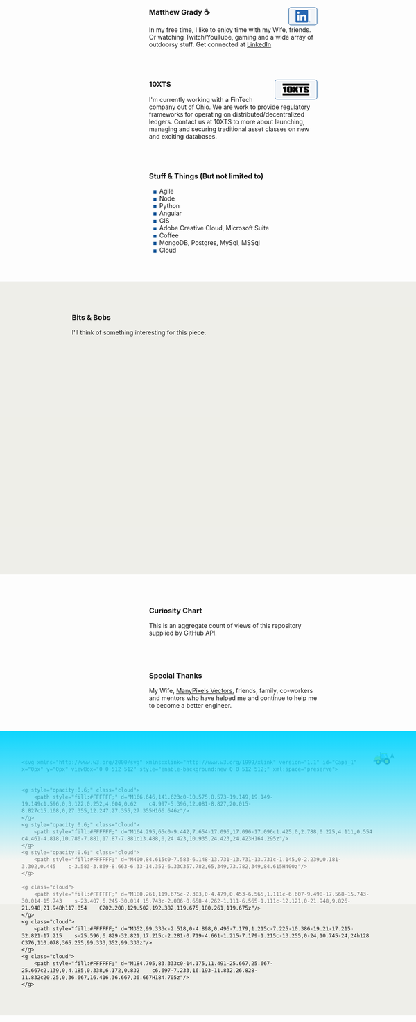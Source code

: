 <link rel="apple-touch-icon" sizes="180x180" href="/apple-touch-icon.png">
<link rel="icon" type="image/png" sizes="32x32" href="/favicon-32x32.png">
<link rel="icon" type="image/png" sizes="16x16" href="/favicon-16x16.png">
<link rel="manifest" href="/site.webmanifest">
<link rel="stylesheet" href="https://cdnjs.cloudflare.com/ajax/libs/animate.css/4.1.1/animate.min.css" />
<link rel="stylesheet" href="https://cdn.jsdelivr.net/gh/openlayers/openlayers.github.io@master/en/v6.8.1/css/ol.css" type="text/css">
<style>
.map {
	width: 100%;
	height: 500px;
}
</style>
<script src="https://cdn.jsdelivr.net/gh/openlayers/openlayers.github.io@master/en/v6.8.1/build/ol.js"></script>

<div class="row">
	<div class="row-logo" style="background-image:url('./Watermelon_Monochromatic.svg');"></div>
	<div class="row-item">
		<h3>Matthew Grady ☕ <a href="https://linkedin.com/in/matthew-grady-7b752a16"><img class="hover-friends" src="./LI-In-Bug.png" style=" float: right; max-width: 66px;
    padding: 5px 15px;
    border: 1px solid #155799; 
    background: rgba(21, 87, 153, .05);
    border-radius: 5px; max-height: 29.06px;"></a></h3>
		<div id="about"></div> In my free time, I like to enjoy time with my Wife, friends. Or watching Twitch/YouTube, gaming and a wide array of outdoorsy stuff. Get connected at <a href="https://linkedin.com/in/matthew-grady-7b752a16">LinkedIn</a>
	</div>
</div>
<script>
document.getElementById("about").innerHTML = "Hi, I'm Matthew. I do solo and agile full-stack stuff and things from behind a monitor ( or 2, or 3 ).";
const header = document.getElementsByTagName("header");
window.onwheel = function(event) {
	headerScrollFunction(event)
};

function headerScrollFunction(event) {
	if(document.documentElement.scrollTop > 10 && event.deltaY > 0) {
		header[0].classList.remove('expand');
		header[0].classList.add('collapse');
	} else if(document.documentElement.scrollTop < 10 && event.deltaY < 0) {
		header[0].classList.remove('collapse');
		header[0].classList.add('expand');
		window.scrollTo(0, 0);
	}
}
</script>
<style>

.parachute {
    margin: 200px;
    width: 400px;
    animation: xAxis 60s infinite cubic-bezier(0.02, 0.01, 0.21, 1);
    position: absolute;
    z-index: 99;
    top: 16.66px;
    left: 100px;
}
	
.parachute__img {
    animation: yAxis 60s infinite cubic-bezier(0.3, 0.27, 0.07, 1.64);
}

.parachute__img:before {
      content: "";
      display: block;
      width: 15px;
      height: 15px;
      background: url("https://dl.dropboxusercontent.com/s/7xthrrako1qpxy9/parachute.svg")
        no-repeat;
      animation: swing ease-in-out 1s infinite alternate;
      transform-origin: center -20px;
 }

.plane {
  background: url("https://dl.dropboxusercontent.com/s/egcs4ohbyrfa39n/aeroplane.svg")
    no-repeat;
  width: 42px;
  height: 42px;
  position: absolute;
  z-index: 99;
  top: -16px;
  left: -108px;
  animation: right linear 30s infinite;
}

@keyframes yAxis {
  33% {
    animation-timing-function: cubic-bezier(0.02, 0.01, 0.21, 1);
    transform: translateY(-200px);
  }
  66% {
    animation-timing-function: cubic-bezier(0, .2, -1.42, -6);
    transform: translateY(-200px);
  }
}

@keyframes xAxis {
  33% {
    animation-timing-function: cubic-bezier(0.3, 0.27, 0.07, 1.64);
    transform: translateX(700px);
  } 
  66% {
    animation-timing-function: cubic-bezier(0, 0, -1.15, -6.64);
    transform: translateX(700px);
  }
}

@keyframes swing {
  0% {
    transform: rotate(5deg);
  }
  100% {
    transform: rotate(-5deg);
  }
}


@keyframes right {
  0% {
    left: -108px;
  }	
  25% {
    left: calc(25% + 108px);
  }
  35% {
    left: calc(35% + 108px);
    top: 12px;
  }
  50% {
    left: calc(50% + 108px);
    top: 12px;
  }
  75% {
    left: calc(75% + 108px);
    top: 5px;
  }
  100% {
    left: calc(100% + 108px);
  }
}

.page-header {
	background-image: url('1610.m00.i125.n015.S.c12.310635362 Vector cartoon blue cloudy sky horizontal seamless pattern.jpg') !important;
	background-size: 85%;
	background-repeat: repeat;
	background-position: 0 0;
	/*adjust s value for speed*/
	animation: animatedBackground 850s linear infinite;
	z-index: 99;
	-webkit-box-shadow: 0px 10px 50px 13px #FFFFFF;
	box-shadow: 0px 10px 50px 13px #FFFFFF;
}

.page-header:after,
.page-header:before {
	content: '';
	display: block;
	position: absolute;
	top: 0;
	bottom: 0;
	left: 0;
	right: 0;
	mix-blend-mode: hard-light;
}

.page-header:before {
	background: linear-gradient(0deg, rgba(255, 255, 255, .4) 25%, rgba(0, 212, 255, 0.3) 100%);
	animation: OpacityAnim 60s ease-in-out 0s infinite alternate;
	border-bottom: 4px rgba(255, 255, 255, .4) solid;
}

.page-header:after {
	background: linear-gradient(0deg, rgba(85, 48, 83, 0.65) 25%, rgba(85, 48, 83, 0.45) 100%), rgba(0, 0, 0, .35) url('stars.png') repeat;
	animation: OpacityAnim 60s ease-in-out -60s infinite alternate, animatedBackground 1200s linear infinite;
	border-bottom: 4px rgba(0, 0, 0, .3) solid;
}

@keyframes OpacityAnim {
	0% {
		opacity: 1.0
	}

	100% {
		opacity: 0.0
	}
}

@keyframes animatedBackground {
	from {
		background-position: 0 0;
	}

	/*use negative width if you want it to flow right to left else and positive for left to right*/
	to {
		background-position: -10000px 0;
	}
}

.row {
	display: flex;
	margin-bottom: 50px;
	scroll-snap-align: start;
    z-index;99;
}

.row-logo {
	margin-right: 1rem;
    width: 100px;
    height: 100px;
    max-width: 100px;
    margin-right: 1rem;
    min-width: 100px;
    max-height: 100px;
    min-height: 100%;
    background-size: 100px 100px;
}

.row-logo:after {
	content: '';
	display: block;
	position: relative;
	top: -100px;
	bottom: 0;
	left: 0;
	right: 0;
    width: 100px;
    height: 100px;
}

.row-logo:before {
	content: '';
	display: block;
	position: relative;
	top: 0;
	bottom: 0;
	left: 0;
	right: 0;
    width: 100px;
    height: 100px;
}

.row-item {}

ul li {
	list-style-image: radial-gradient(circle, #155799, #155799);
	list-style-border: 1px solid #155799;
}

.collapse {
	display: flex;
	justify-content: center;
	align-items: center;
	animation: collapse .5s ease forwards, animatedBackground 850s linear infinite;
	background-size: 85%;
	background-repeat: repeat;
	background-position: 0 0;
}

.project-name {
	z-index: 100;
	position: relative;
}

.page-header a {
	z-index: 100;
	position: relative;
	color: rgba(255, 255, 255, .9);
	background-color: rgba(0, 0, 0, .4);
	border-color: white;
}

.collapse .project-name {
	font-size: 12px;
}

.collapse a.btn {
	display: none;
}

.expand {
	animation: expand .5s ease forwards, animatedBackground 850s linear infinite;
	padding-top: 80px;
	padding-bottom: 80px;
	background-size: 85%;
	background-repeat: repeat;
	background-position: 0 0;
}

.bottom-left {
	position: fixed;
	bottom: 18px;
	left: -10px;
}

.top-right {
	position: fixed;
	top: 60px;
	right: 00px;
}

.page-header {
	background-image: linear-gradient(120deg, #155799, #fff);
	position: sticky;
	top: 0px;
	padding-top: 80px;
	padding-bottom: 80px;
}

.main-content h1,
.main-content h2,
.main-content h3,
.main-content h4,
.main-content h5,
.main-content h6 {
	color: #155799;
}

@keyframes collapse {
	from {
		padding-top: 80px;
		padding-bottom: 80px;
	}

	to {
		padding-top: 2px;
		padding-bottom: 2px;
	}
}

@keyframes expand {
	from {
		padding-top: 2px;
		padding-bottom: 2px;
	}

	to {
		padding-top: 80px;
		padding-bottom: 80px;
	}
}

.flex-grow {
 flex-grow: 1;
}
.wide-stuffs {
 padding: 50px;
 background: rgb(203 203 185 / 30%);
}
</style>

<div class="parachute">
  <div class="parachute__img"></div>
</div>

<div class="plane">
  
</div>

<div class="row">
	<div class="row-logo" style="background-image:url('./Statue of liberty_Monochromatic.svg');"></div>
	<div class="row-item">
		<h3>10XTS <a href="mailto: info@10xts.com"><img src="./10xts.png" style=" float: right; max-width: 66px;
    padding: 5px 15px;
    border: 1px solid #155799; 
    background: rgba(21, 87, 153, .05);
    border-radius: 5px;"></a></h3> I'm currently working with a FinTech company out of Ohio. We are work to provide regulatory frameworks for operating on distributed/decentralized ledgers. Contact us at 10XTS to more about launching, managing and securing traditional asset classes on new and exciting databases.
	</div>
</div>
<div class="row">
	<div class="row-logo" style="background-image:url('./Data Arranging_Monochromatic.svg');"></div>
	<div class="row-item">
		<h3>Stuff & Things (But not limited to)</h3>
		<ul>
			<li>Agile</li>
			<li>Node</li>
			<li>Python</li>
			<li>Angular</li>
			<li>GIS</li>
			<li>Adobe Creative Cloud, Microsoft Suite</li>
			<li>Coffee</li>
			<li>MongoDB, Postgres, MySql, MSSql</li>
			<li>Cloud</li>
		</ul>
	</div>
</div>
<div class="row wide-stuffs" style="width: 100vw;
    margin: 0px;
    margin-left: calc(50% - 50vw);
    margin-bottom: 50px;">
	<div class="row-logo" style="background-image:url('./America_Monochromatic.svg');"></div>
	<div class="row-item flex-grow">
		<h3>Bits & Bobs</h3> I'll think of something interesting for this piece. <div id="map" class="map"></div>
		<script type="text/javascript">

			const parser = new DOMParser();

/* Async function used to retrieve start and end time from RADAR_1KM_RRAI layer GetCapabilities document */
async function getRadarStartEndTime() {
  let response = await fetch(
    "https://geo.weather.gc.ca/geomet/?lang=en&service=WMS&request=GetCapabilities&version=1.3.0&LAYERS=RADAR_1KM_RRAI"
  );
  let data = await response
    .text()
    .then((data) =>
      parser
        .parseFromString(data, "text/xml")
        .getElementsByTagName("Dimension")[0]
        .innerHTML.split("/")
    );
  return [new Date(data[0]), new Date(data[1])];
}

let frameRate = 1.0; // frames per second
let animationId = null;
let startTime = null;
let endTime = null;
let current_time = null;

let layers = [
	new ol.layer.Tile({
		source: new ol.source.XYZ({
			attributions: 'Copyright:© 2013 ESRI, i-cubed, GeoEye',
			url: 'https://services.arcgisonline.com/arcgis/rest/services/' + 'ESRI_Imagery_World_2D/MapServer/tile/{z}/{y}/{x}',
			maxZoom: 15,
			projection: 'EPSG:4326',
			tileSize: 512, // the tile size supported by the ArcGIS tile service
			maxResolution: 180 / 512, // Esri's tile grid fits 180 degrees on one 512 px tile
			wrapX: true,
		}),
	}),
    new ol.layer.Image({
        source: new ol.source.ImageWMS({
          format: "image/png",
          url: "https://geo.weather.gc.ca/geomet/",
          params: { LAYERS: "RADAR_1KM_RRAI", TILED: true },
          transition: 0
        }),
        opacity: .5
    })
];

let map = new ol.Map({
	target: "map",
	layers: layers,
	view: new ol.View({
		center: [ -81.37, 28.53 ],
		projection: 'EPSG:4326',
		zoom: 6,
		minZoom: 2,
	}),
});

function updateInfo(current_time) {
   // No Info Container At This time
}

function setTime() {
  current_time = current_time;
  if (current_time === null) {
    current_time = startTime;
  } else if (current_time >= endTime) {
    current_time = startTime;
  } else {
    current_time = new Date(
      current_time.setMinutes(current_time.getMinutes() + 10)
    );
  }
  layers[1]
    .getSource()
    .updateParams({ TIME: current_time.toISOString().split(".")[0] + "Z" });
  layers[2]
    .getSource()
    .updateParams({ TIME: current_time.toISOString().split(".")[0] + "Z" });
  updateInfo(current_time);
}

getRadarStartEndTime().then((data) => {
  startTime = data[0];
  endTime = data[1];
  setTime();
});

let stop = function () {
  if (animationId !== null) {
    window.clearInterval(animationId);
    animationId = null;
  }
};

let play = function () {
  stop();
  animationId = window.setInterval(setTime, 1000 / frameRate);
};
		</script>
	</div>
</div>
<div class="row">
	<div class="row-logo" style="background-image:url('./Spotlight _Monochromatic.svg');"></div>
	<div class="row-item">
		<h3>Curiosity Chart</h3> This is an aggregate count of views of this repository supplied by GitHub API. <section id="curiosity-container" class="curiosity-container"></section>
	</div>
</div>
<script src="https://d3js.org/d3.v3.min.js"></script>
<script src="https://cdnjs.cloudflare.com/ajax/libs/jquery/3.6.0/jquery.min.js" integrity="sha512-894YE6QWD5I59HgZOGReFYm4dnWc1Qt5NtvYSaNcOP+u1T9qYdvdihz0PPSiiqn/+/3e7Jo4EaG7TubfWGUrMQ==" crossorigin="anonymous" referrerpolicy="no-referrer"></script>
<script>
// Set the dimensions of the canvas / graph
const margin = {
		top: 30,
		right: 20,
		bottom: 30,
		left: 50
	},
	width = 600 - margin.left - margin.right,
	height = 270 - margin.top - margin.bottom;
// Parse the date / time
const parseDate = d3.time.format("%d-%b-%y").parse;
// Set the ranges
const x = d3.scale.ordinal().rangeRoundBands([0, width], 1);
const y = d3.scale.linear().range([height, 0]);
// Define the axes
const xAxis = d3.svg.axis().scale(x).orient("bottom");
const yAxis = d3.svg.axis().scale(y).orient("left").ticks(3);
// Define the line
const valueline = d3.svg.line().interpolate("basis").x(function(d) {
	return x(d.superposition);
}).y(function(d) {
	return y(d.value);
});
// Adds the svg canvas
const svg = d3.select("section").append("svg").attr("width", width + margin.left + margin.right).attr("height", height + margin.top + margin.bottom).append("g").attr("transform", "translate(" + margin.left + "," + margin.top + ")");
window.sneakyVariable = [];
$.ajax({
	url: 'https://api.countapi.xyz/hit/coffeestained.github.io/about-this-dev',
	type: 'GET',
	success: function(data) {
		const past = {
			value: (data.value - 1) / 2,
			superposition: 'The Past'
		};
		window.sneakyVariable.push(past);
		$.ajax({
			url: 'https://api.countapi.xyz/hit/coffeestained.github.io/about-this-dev',
			type: 'GET',
			success: function(data) {
				const present = {
					value: (data.value) / 2,
					superposition: 'The Present'
				};
				window.sneakyVariable.push(present);
				window.sneakyVariable.forEach(function(d) {
					d.superposition = d.superposition;
					d.value = +d.value;
				});
				// Scale the range of the data
				x.domain(d3.extent(window.sneakyVariable, function(d) {
					return d.superposition;
				}));
				y.domain([0, d3.max(window.sneakyVariable, function(d) {
					return d.value;
				})]);
				// Add the valueline path.
				//svg.append("path")	
				//.attr("class", "line")
				//.attr("d", valueline(window.sneakyVariable));
				// Add the X Axis
				svg.append("g").attr("class", "x axis").attr("transform", "translate(0," + height + ")").call(xAxis);
				// Add the Y Axis
				svg.append("g").attr("class", "y axis").call(yAxis);
				svg.selectAll(".dot").data(window.sneakyVariable, function(d) {
					return d.value
				}).enter().append("circle").attr("r", 3).attr("cx", function(d, i) {
					if(i == 0) return 175;
					else return 350;
				}).attr("cy", function(d) {
					return d.value
				}).attr("fill", function(d) {
					return '#155799';
				});
				// Add the line
				svg.append("path").datum(data).attr("fill", "none").attr("stroke", "steelblue").attr("stroke-width", 1.5).attr("d", d3.svg.line().x(function(d) {
					return x(d.superposition)
				}).y(function(d) {
					return y(d.value)
				}))
			},
			error: function(request, error) {
				alert("Request: " + JSON.stringify(request));
			}
		});
	},
	error: function(request, error) {
		alert("Request: " + JSON.stringify(request));
	}
});
const element = document.querySelector("h1");
element.classList.add('animate__animated');
window.sneakyAnimationEnum = ['animate__bounce', 'animate__pulse', 'animate__rubberBand', 'animate__shakeX', 'animate__shakeY', 'animate__swing', 'animate__tada', 'animate__jello', 'animate__heartBeat'];
window.sneakyCurrentAnimation = window.sneakyAnimationEnum[Math.floor(Math.random() * window.sneakyAnimationEnum.length)];
element.classList.add(window.sneakyCurrentAnimation);
element.addEventListener("mouseover", event => {
	element.classList.remove(window.sneakyCurrentAnimation);
	let current = window.sneakyAnimationEnum[Math.floor(Math.random() * window.sneakyAnimationEnum.length)];
	window.sneakyCurrentAnimation = current;
	element.classList.add(current);
});
window.hoverFriends = document.querySelectorAll('div.row-logo');
console.log(hoverFriends);
window.hoverFriends.forEach(element => {
	element.classList.add('animate__animated');
	element.addEventListener("mouseover", event => {
		element.classList.remove(window.sneakyCurrentAnimation);
		let current = window.sneakyAnimationEnum[Math.floor(Math.random() * window.sneakyAnimationEnum.length)];
		window.sneakyCurrentAnimation = current;
		element.classList.add(current);
	});
});

</script>
<style>
.absolute { position: absolute; color: white; }
path {
	stroke: #155799;
	stroke-width: 2;
	fill: none;
}

.axis path,
.axis line {
	fill: none;
	stroke: #8ba9c7;
	stroke-width: 1;
	shape-rendering: crispEdges;
}

.dot {
	fill: #155799;
	stroke: #fff;
}

.footer-stuffs {
    background: url('./Landscape-agriculture.svg');
    background-size: cover;
    height: 400px;
}
.footer-stuffs:after,
.footer-stuffs:before {
    content: '';
    display: block;
    position: absolute;
    left: 0;
    right: 0;
    mix-blend-mode: multiply;
    height: 400px;
    margin-top: -50px;
}
.footer-stuffs:before {
	background: linear-gradient(0deg, rgba(255, 255, 255, .4) 25%, rgba(0, 212, 255, 0.95) 100%);
	animation: OpacityAnim 60s ease-in-out 0s infinite alternate;
    mix-blend-mode: initial;
}
.footer-stuffs:after {
	background: linear-gradient(0deg, rgba(85, 48, 83, 0.65) 25%, rgba(85, 48, 83, 0.45) 100%), rgba(0, 0, 0, .35) url('stars.png') repeat;
	animation: OpacityAnim 60s ease-in-out -60s infinite alternate, animatedBackground 1200s linear infinite;
}

.site-footer { position: absolute; color: white; } 
.site-footer-credits { color: white; }
	.cloud{
  z-index:1
}
	
.tractor {
transform: scaleX(-1);
  left: 0px;
}
	
</style>
<div class="row">
	<div class="row-logo" style="background-image:url('./Brainstorming session _Monochromatic.svg');"></div>
	<div class="row-item">
		<h3>Special Thanks</h3> My Wife, <a href="https://www.manypixels.co/gallery">ManyPixels Vectors</a>, friends, family, co-workers and mentors who have helped me and continue to help me to become a better engineer.
	</div>
</div>

<script>
	
	async function doTractorAnimation(condition) {
	  return await new Promise(resolve => {
	    const interval = setInterval(() => {
	      const element = document.getElementById('tractor');
	      const left = getCssProperty("tractor", "left");
	      element.style.left = left+1;
	      if (condition) {
		resolve(true);
		clearInterval(interval);
	      };

	    }, 1000);
	  });
	}
	
	function getCssProperty(elmId, property){
	   const elem = document.getElementById(elmId);
	   return window.getComputedStyle(elem,null).getPropertyValue(property);
	}
	
	const animationInterval = doTractorAnimation(false)
</script>

<div class="row wide-stuffs footer-stuffs" style="    position: absolute;
    left: 0px;
    right: 0px;
    margin: 0px;
    margin-left: calc(50% - 50vw);">
	
	<svg xmlns="http://www.w3.org/2000/svg" xmlns:xlink="http://www.w3.org/1999/xlink" version="1.1" id="Capa_1" x="0px" y="0px" viewBox="0 0 512 512" style="enable-background:new 0 0 512 512;" xml:space="preserve"> 


	<g style="opacity:0.6;" class="cloud">
		<path style="fill:#FFFFFF;" d="M166.646,141.623c0-10.575,8.573-19.149,19.149-19.149c1.596,0,3.122,0.252,4.604,0.62    c4.997-5.396,12.081-8.827,20.015-8.827c15.108,0,27.355,12.247,27.355,27.355H166.646z"/>
	</g>
	<g style="opacity:0.6;" class="cloud">
		<path style="fill:#FFFFFF;" d="M164.295,65c0-9.442,7.654-17.096,17.096-17.096c1.425,0,2.788,0.225,4.111,0.554    c4.461-4.818,10.786-7.881,17.87-7.881c13.488,0,24.423,10.935,24.423,24.423H164.295z"/>
	</g>
	<g style="opacity:0.6;" class="cloud">
		<path style="fill:#FFFFFF;" d="M400,84.615c0-7.583-6.148-13.731-13.731-13.731c-1.145,0-2.239,0.181-3.302,0.445    c-3.583-3.869-8.663-6.33-14.352-6.33C357.782,65,349,73.782,349,84.615H400z"/>
	</g>

	<g class="cloud">
		<path style="fill:#FFFFFF;" d="M180.261,119.675c-2.303,0-4.479,0.453-6.565,1.111c-6.607-9.498-17.568-15.743-30.014-15.743    s-23.407,6.245-30.014,15.743c-2.086-0.658-4.262-1.111-6.565-1.111c-12.121,0-21.948,9.826-21.948,21.948h117.054    C202.208,129.502,192.382,119.675,180.261,119.675z"/>
	</g>
	<g class="cloud">
		<path style="fill:#FFFFFF;" d="M352,99.333c-2.518,0-4.898,0.496-7.179,1.215c-7.225-10.386-19.21-17.215-32.821-17.215    s-25.596,6.829-32.821,17.215c-2.281-0.719-4.661-1.215-7.179-1.215c-13.255,0-24,10.745-24,24h128    C376,110.078,365.255,99.333,352,99.333z"/>
	</g>
	<g class="cloud">
		<path style="fill:#FFFFFF;" d="M184.705,83.333c0-14.175,11.491-25.667,25.667-25.667c2.139,0,4.185,0.338,6.172,0.832    c6.697-7.233,16.193-11.832,26.828-11.832c20.25,0,36.667,16.416,36.667,36.667H184.705z"/>
	</g>

  <g id="tractor" class="tractor">
    <svg id="Layer_1" data-name="Layer 1" xmlns="http://www.w3.org/2000/svg" width="100" height="72.535" viewBox="0 0 360.79 261.7">
    <polygon points="283.16 27.17 232.01 27.17 180.86 27.17 138.25 143.09 232.01 143.24 325.77 143.09 283.16 27.17" style="fill: #666"/>
  <polygon points="278.29 34.15 315.77 136.12 232.03 136.25 148.25 136.12 185.73 34.15 278.29 34.15" style="fill: #64b3f5"/>
  <path d="M199.71,34.15H210l38.41,101.09H238.12Zm18.5,0h40l38.4,101.09h-40Z" style="fill: #e1f1fb"/>
  <path d="M292.57,18.27H169c-1.57,0-3.56,1.46-2.85,2.85l5.39,10.46c.71,1.38,1.29,2.84,2.84,2.84H287.78c1.55,0,2.19-1.42,2.85-2.84l4.78-10.46C296.07,19.69,294.13,18.27,292.57,18.27Z" style="fill: #ff0"/>
  <path d="M239.34,132.74H48.78c-12.54,0-6,10-6,22.53v21.44a22.61,22.61,0,0,0,.16,2.62H12.36v13.46H49.44a22.7,22.7,0,0,0,16.13,6.72H339.05L307.25,113l-48.64.48Z" style="fill: #445a64"/>
  <g>
    <path d="M20.12,194.71H49.44a27.93,27.93,0,0,0,16.13,4.8H339.06l-5.49-10.64H20.12Z" style="fill: #36464e"/>
    <path d="M17.08,168.24H3a3.05,3.05,0,0,0-3,3v29.56a3,3,0,0,0,3,3h14a3,3,0,0,0,3-3V171.28A3.05,3.05,0,0,0,17.08,168.24Z" style="fill: #36464e"/>
  </g>
  <g id="bonet">
    <polygon points="86.22 75.91 79.88 75.91 79.88 97.76 86.22 97.76 86.22 75.91" style="fill: #4d4d4d"/>
    <path d="M91.16,66.14H74.94a2.63,2.63,0,0,0-2.62,2.61v9.62A2.63,2.63,0,0,0,74.94,81H91.16a2.62,2.62,0,0,0,2.61-2.61V68.75A2.62,2.62,0,0,0,91.16,66.14Z" style="fill: #606060"/>
    <path d="M157.64,85.58,52.74,94.13C32.37,95.79,25.81,116,25.81,138.48V148c0,22.47-1.12,28.82,19.3,28.82H132.6c20.42,0,37.13-18.39,37.13-40.86v-9.5C169.73,104,178,83.92,157.64,85.58Z" style="fill: #ff0"/>
    <path d="M26.18,129.69c-.25,2.86-.37,5.8-.37,8.78V148c0,22.47-1.12,28.82,19.3,28.82H132.6c20.42,0,37.13-18.39,37.13-40.86v-9.5c0-11,2-21.48,1.62-29.06L55.92,105.22C39.11,106.36,30.14,116.28,26.18,129.69Z" style="fill: #ffd500"/>
    <path id="chimney" d="M145.68,23.49v120.1a5.62,5.62,0,0,0,5.6,5.6h0a5.61,5.61,0,0,0,5.6-5.6V15.28c0-10.45-11.34-16.71-17.25-15V11.7c3.6-.65,6.08,1.92,6.08,3.86C145.7,18.2,145.68,20.84,145.68,23.49Z" style="fill: #424242"/>
  </g>
  <g id="tyre-2">
    <path d="M283.05,129.07c-2.12.16-4.23.43-6.29.79L275,126.29a2.42,2.42,0,0,0-2.68-1.58l-3.41.88a2.4,2.4,0,0,0-1.58,2.67l.14,4q-3,1-5.9,2.35l-2.63-3a2.39,2.39,0,0,0-3-.87l-3.08,1.69a2.43,2.43,0,0,0-.87,3l1.14,3.85A62.67,62.67,0,0,0,248,143l-3.31-2.27a2.41,2.41,0,0,0-3.11-.1L239,143a2.41,2.41,0,0,0-.1,3.1L241,149.6a62.87,62.87,0,0,0-4,4.88l-3.77-1.38a2.42,2.42,0,0,0-3,.68l-1.89,3a2.42,2.42,0,0,0,.68,3l2.85,2.82q-1.48,2.79-2.7,5.74l-4-.4a2.44,2.44,0,0,0-2.78,1.42l-1.08,3.34a2.42,2.42,0,0,0,1.4,2.77l3.47,2c-.49,2-.89,4.12-1.18,6.23l-4,.6c-1.2.19-2.26.85-2.33,2.06l-.23,3.51c-.08,1.21.9,2,2.06,2.33l3.87,1.11a62.69,62.69,0,0,0,.4,6.32l-3.69,1.58a2.41,2.41,0,0,0-1.75,2.57l.66,3.45a2.41,2.41,0,0,0,2.57,1.75l4,.11a61.5,61.5,0,0,0,2,6l-3.17,2.44a2.4,2.4,0,0,0-1,2.92l1.49,3.18a2.42,2.42,0,0,0,2.93,1.06l3.91-.89c1.05,1.84,2.18,3.63,3.4,5.35l-2.47,3.15a2.42,2.42,0,0,0-.29,3.09l2.24,2.72a2.42,2.42,0,0,0,3.1.29l3.57-1.84A62.94,62.94,0,0,0,246.8,241l-1.61,3.67a2.43,2.43,0,0,0,.48,3.08l2.85,2.07a2.41,2.41,0,0,0,3.07-.49l3-2.67a62.32,62.32,0,0,0,5.56,3.06l-.65,3.94a2.42,2.42,0,0,0,1.23,2.86l3.27,1.3a2.43,2.43,0,0,0,2.86-1.23l2.23-3.33a62.39,62.39,0,0,0,6.16,1.57l.35,4a2.4,2.4,0,0,0,1.9,2.45l3.49.45a2.42,2.42,0,0,0,2.46-1.9l1.35-3.8c1,0,2.08.08,3.13.08s2.14,0,3.2-.08l1.34,3.78a2.42,2.42,0,0,0,2.45,1.91l3.5-.44a2.43,2.43,0,0,0,1.91-2.45l.35-4a62.92,62.92,0,0,0,6.15-1.57l2.23,3.31a2.42,2.42,0,0,0,2.85,1.24l3.27-1.29a2.43,2.43,0,0,0,1.24-2.86l-.64-4c1.9-.93,3.76-2,5.55-3.06l3,2.67a2.42,2.42,0,0,0,3.07.49l2.85-2.07a2.42,2.42,0,0,0,.49-3.07l-1.61-3.69a62.8,62.8,0,0,0,4.61-4.33l3.57,1.84a2.41,2.41,0,0,0,3.09-.29l2.25-2.71a2.43,2.43,0,0,0-.29-3.1l-2.47-3.16c1.21-1.72,2.35-3.51,3.39-5.35l3.91.9a2.41,2.41,0,0,0,2.92-1.06l1.5-3.18a2.41,2.41,0,0,0-1.05-2.93l-3.17-2.44c.75-2,1.4-4,2-6l4-.1a2.42,2.42,0,0,0,2.58-1.74l.66-3.46a2.42,2.42,0,0,0-1.75-2.57l-3.69-1.58c.22-2.08.36-4.19.38-6.32l3.87-1.1a2.43,2.43,0,0,0,2.06-2.33l-.22-3.52c-.07-1.2-1.14-1.87-2.33-2.06l-4-.61q-.45-3.17-1.18-6.23l3.45-2a2.42,2.42,0,0,0,1.42-2.77l-1.09-3.35a2.41,2.41,0,0,0-2.77-1.41l-4,.38c-.81-1.95-1.71-3.87-2.7-5.73l2.85-2.82a2.42,2.42,0,0,0,.68-3l-1.88-3a2.42,2.42,0,0,0-3-.68l-3.77,1.38a63.27,63.27,0,0,0-4-4.89l2.07-3.44a2.4,2.4,0,0,0-.1-3.1l-2.56-2.42a2.41,2.41,0,0,0-3.11.1L327.83,143a60.88,60.88,0,0,0-5.12-3.73l1.14-3.84a2.41,2.41,0,0,0-.86-3l-3.08-1.7a2.43,2.43,0,0,0-3,.87l-2.64,3q-2.86-1.31-5.9-2.34l.15-4a2.41,2.41,0,0,0-1.57-2.68l-3.41-.88a2.42,2.42,0,0,0-2.68,1.58l-1.81,3.58c-2.09-.36-4.22-.63-6.38-.79l-.85-3.92c-.26-1.18-1-2.2-2.2-2.2h-3.52c-1.21,0-1.94,1-2.2,2.2Z" style="fill: #202020"/>
    <path d="M286,157a34.45,34.45,0,1,0,34.45,34.44A34.44,34.44,0,0,0,286,157Z" style="fill: #ffd500"/>
  </g>
  <g id="tyre-1">
    <path d="M100,157.28c-1.68.13-3.33.34-5,.62l-1.42-2.81a1.9,1.9,0,0,0-2.11-1.24l-2.68.69a1.9,1.9,0,0,0-1.25,2.1l.12,3.16a45.69,45.69,0,0,0-4.64,1.84L81,159.27a1.91,1.91,0,0,0-2.36-.68l-2.42,1.33a1.9,1.9,0,0,0-.69,2.35l.9,3c-1.39.92-2.74,1.9-4,2.95l-2.6-1.79a1.9,1.9,0,0,0-2.45-.08l-2,1.89a1.92,1.92,0,0,0-.08,2.45l1.63,2.72c-1.12,1.22-2.18,2.51-3.18,3.84l-3-1.08a1.91,1.91,0,0,0-2.39.53l-1.49,2.34a1.91,1.91,0,0,0,.53,2.39l2.25,2.23c-.78,1.46-1.49,3-2.13,4.51l-3.13-.31A1.91,1.91,0,0,0,52.24,189l-.86,2.63a1.91,1.91,0,0,0,1.11,2.19l2.73,1.59c-.39,1.61-.7,3.25-.93,4.91l-3.12.48c-.94.14-1.78.67-1.83,1.62l-.18,2.76A1.9,1.9,0,0,0,50.78,207l3,.87a47.87,47.87,0,0,0,.31,5l-2.9,1.25a1.89,1.89,0,0,0-1.38,2l.52,2.72a1.91,1.91,0,0,0,2,1.38l3.16.08q.66,2.43,1.55,4.75L54.61,227a1.89,1.89,0,0,0-.83,2.3L55,231.79a1.9,1.9,0,0,0,2.3.83l3.08-.7c.82,1.45,1.72,2.85,2.68,4.21l-2,2.48a1.9,1.9,0,0,0-.23,2.43l1.76,2.14a1.91,1.91,0,0,0,2.44.23L67.86,242q1.74,1.78,3.64,3.41l-1.27,2.89a1.9,1.9,0,0,0,.37,2.42l2.25,1.63a1.9,1.9,0,0,0,2.41-.37l2.37-2.11A47.52,47.52,0,0,0,82,252.24l-.5,3.1a1.9,1.9,0,0,0,1,2.25l2.58,1a1.9,1.9,0,0,0,2.25-1L89.05,255a48.27,48.27,0,0,0,4.84,1.23l.28,3.14a1.91,1.91,0,0,0,1.5,1.94l2.74.34a1.9,1.9,0,0,0,1.94-1.49l1.06-3c.82,0,1.64.06,2.47.06s1.68,0,2.51-.06l1.06,3a1.89,1.89,0,0,0,1.93,1.49l2.75-.34a1.9,1.9,0,0,0,1.5-1.93l.29-3.15a46.19,46.19,0,0,0,4.83-1.24l1.76,2.61a1.89,1.89,0,0,0,2.24,1l2.58-1a1.92,1.92,0,0,0,1-2.25l-.51-3.11q2.25-1.11,4.37-2.41l2.35,2.1a1.91,1.91,0,0,0,2.42.38l2.24-1.62a1.9,1.9,0,0,0,.39-2.42l-1.27-2.91a48.65,48.65,0,0,0,3.63-3.41l2.81,1.45a1.9,1.9,0,0,0,2.44-.23L147,241a1.92,1.92,0,0,0-.23-2.44l-1.95-2.49a49.81,49.81,0,0,0,2.67-4.21l3.07.71a1.91,1.91,0,0,0,2.31-.83l1.18-2.51a1.9,1.9,0,0,0-.82-2.3L150.67,225q.89-2.33,1.55-4.75l3.14-.08a1.91,1.91,0,0,0,2-1.37l.52-2.73a1.9,1.9,0,0,0-1.37-2l-2.92-1.25c.19-1.63.29-3.29.32-5l3-.86c.92-.27,1.67-.89,1.61-1.84l-.16-2.76a1.92,1.92,0,0,0-1.84-1.63l-3.13-.48c-.23-1.66-.54-3.3-.93-4.91l2.73-1.58a1.92,1.92,0,0,0,1.11-2.19l-.85-2.63a1.93,1.93,0,0,0-2.19-1.11l-3.14.3c-.64-1.54-1.34-3-2.12-4.51l2.23-2.21a1.91,1.91,0,0,0,.54-2.39l-1.48-2.34a1.9,1.9,0,0,0-2.39-.54l-3,1.08q-1.5-2-3.18-3.84l1.62-2.71a1.91,1.91,0,0,0-.07-2.45l-2-1.89a1.9,1.9,0,0,0-2.45.07l-2.61,1.79q-1.95-1.56-4-2.94l.89-3a1.89,1.89,0,0,0-.67-2.35l-2.43-1.34a1.9,1.9,0,0,0-2.35.68l-2.08,2.37a49.38,49.38,0,0,0-4.65-1.84l.12-3.14a1.9,1.9,0,0,0-1.24-2.11l-2.68-.69a1.9,1.9,0,0,0-2.11,1.24l-1.43,2.82a48.61,48.61,0,0,0-5-.62l-.68-3.09c-.2-.93-.78-1.73-1.73-1.73h-2.77c-1,0-1.53.81-1.73,1.73Z" style="fill: #202020"/>
    <path d="M102.39,179.27a27.12,27.12,0,1,0,27.12,27.12A27.12,27.12,0,0,0,102.39,179.27Z" style="fill: #ffd500"/>
  </g>
  <path d="M321.66,109.53H257.2l-47.82,48.14,7.13,3.09L258.87,119l60.49-.63,36.9,33.18s4.83-4.84,4.51-5.55S321.66,109.53,321.66,109.53Z" style="fill: #ff0"/>
    </g>A

</svg>

</div>

